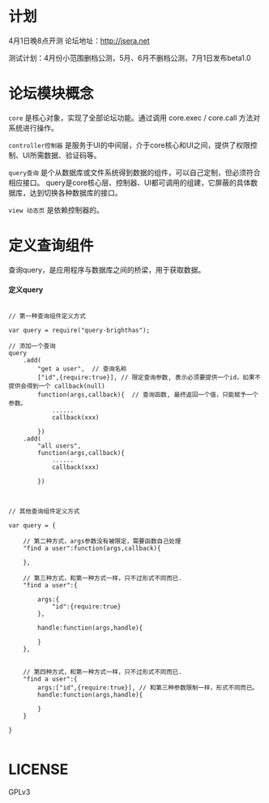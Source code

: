 计划
===

4月1日晚8点开测 论坛地址：http://jsera.net

测试计划：4月份小范围删档公测，5月、6月不删档公测，7月1日发布beta1.0

论坛模块概念
==========

`core` 是核心对象，实现了全部论坛功能。通过调用 core.exec / core.call 方法对系统进行操作。

`controller控制器` 是服务于UI的中间层，介于core核心和UI之间，提供了权限控制、UI所需数据、验证码等。

`query查询` 是个从数据库或文件系统得到数据的组件，可以自己定制，但必须符合相应接口。
query是core核心层、控制器、UI都可调用的组建，它屏蔽的具体数据库，达到切换各种数据库的接口。

`view 动态页` 是依赖控制器的。


定义查询组件
==========

查询query，是应用程序与数据库之间的桥梁，用于获取数据。

#### 定义query

```

// 第一种查询组件定义方式

var query = require("query-brighthas");

// 添加一个查询
query
    .add(
        "get a user",  // 查询名称
        ["id",{require:true}], // 限定查询参数, 表示必须要提供一个id，如果不提供会得到一个 callback(null)
        function(args,callback){  // 查询函数, 最终返回一个值，只能赋予一个参数。
            ......
            callback(xxx)

        })
    .add(
        "all users",
        function(args,callback){
            ......
            callback(xxx)

        })


```

```

// 其他查询组件定义方式

var query = {

    // 第二种方式，args参数没有被限定，需要函数自己处理
    "find a user":function(args,callback){

    },

    // 第三种方式，和第一种方式一样，只不过形式不同而已.
    "find a user":{

        args:{
            "id":{require:true}
        },

        handle:function(args,handle){

        }
    },


    // 第四种方式，和第一种方式一样，只不过形式不同而已.
    "find a user":{
        args:["id",{require:true}], // 和第三种参数限制一样，形式不同而已。
        handle:function(args,handle){

        }
    }

}


```

LICENSE
=======

GPLv3